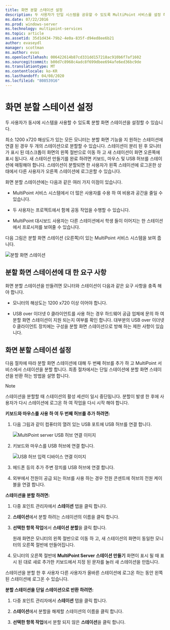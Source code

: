```yaml
---
title: 화면 분할 스테이션 설정
description: 두 사용자가 단일 시스템을 공유할 수 있도록 MultiPoint 서비스를 설정 하는 방법을 설명 합니다.
ms.date: 07/22/2016
ms.prod: windows-server
ms.technology: multipoint-services
ms.topic: article
ms.assetid: 35d1d434-79b2-4e0a-835f-d94ed8ee6b21
author: evaseydl
manager: scottman
ms.author: evas
ms.openlocfilehash: 006422614b87cd331dd157218ac910b6f7af1602
ms.sourcegitcommit: b00d7c8968c4adc8f699dbee694afe6ed36bc9de
ms.translationtype: MT
ms.contentlocale: ko-KR
ms.lasthandoff: 04/08/2020
ms.locfileid: "80853916"
---
```

# <a name="set-up-a-split-screen-station"></a>화면 분할 스테이션 설정
두 사용자가 동시에 시스템을 사용할 수 있도록 분할 화면 스테이션을 설정할 수 있습니다.

최소 1200 x720 해상도가 있는 모든 모니터는 분할 화면 기능을 지 원하는 스테이션에 연결 된 경우 두 개의 스테이션으로 분할할 수 있습니다. 스테이션이 분리 된 후 모니터가 표시 된 데스크톱이 화면의 왼쪽 절반으로 이동 하 고 새 스테이션이 화면 오른쪽에 표시 됩니다. 새 스테이션 만들기를 완료 하려면 키보드, 마우스 및 USB 허브를 스테이션에 매핑해야 합니다. 스테이션이 분할되면 한 사용자가 왼쪽 스테이션에 로그온한 상태에서 다른 사용자가 오른쪽 스테이션에 로그온할 수 있습니다.  
  
화면 분할 스테이션에는 다음과 같은 여러 가지 이점이 있습니다.  
  
-   MultiPoint 서비스 시스템에서 더 많은 사용자를 수용 하 여 비용과 공간을 줄일 수 있습니다.  
  
-   두 사용자는 프로젝트에서 함께 공동 작업을 수행할 수 있습니다.  
  
-   MultiPoint 대시보드 사용자는 다른 스테이션에서 학생 들이 이어지는 한 스테이션에서 프로시저를 보여줄 수 있습니다.  
  
다음 그림은 분할 화면 스테이션 (오른쪽)이 있는 MultiPoint 서비스 시스템을 보여 줍니다.  
  
![분할 화면 스테이션](./media/WMS_diagram3.gif)  
   
## <a name="requirements-for-a-split-screen-station"></a>분할 화면 스테이션에 대 한 요구 사항  
화면 분할 스테이션을 만들려면 모니터와 스테이션이 다음과 같은 요구 사항을 충족 해야 합니다.  
  
-   모니터의 해상도는 1200 x720 이상 이어야 합니다.  
  
-   USB over 이더넷 0 클라이언트를 사용 하는 경우 하드웨어 공급 업체에 문의 하 여 분할 화면 스테이션이 지원 되는지 여부를 확인 합니다. 대부분의 USB over 이더넷 0 클라이언트 장치에는 구성을 분할 화면 스테이션으로 방해 하는 제한 사항이 있습니다.  
  
## <a name="setting-up-a-split-screen-station"></a>화면 분할 스테이션 설정  
다음 절차에 따라 분할 화면 스테이션에 대해 두 번째 허브를 추가 하 고 MultiPoint 서비스에서 스테이션을 분할 합니다. 최종 절차에서는 단일 스테이션에 분할 화면 스테이션을 반환 하는 방법을 설명 합니다.  
  
> [!NOTE]  
> 스테이션을 분할할 때 스테이션의 활성 세션이 일시 중단됩니다. 분할이 발생 한 후에 사용자가 다시 스테이션에 로그온 하 여 작업을 다시 시작 해야 합니다.  
  
**키보드와 마우스를 사용 하 여 두 번째 허브를 추가 하려면:**  
  
1.  다음 그림과 같이 컴퓨터의 열려 있는 USB 포트에 USB 허브를 연결 합니다.  
  
    ![MultiPoint server USB 허브 연결 이미지](./media/WMSUSBHubConnection.gif)  
  
2.  키보드와 마우스를 USB 허브에 연결 합니다.  
  
    ![USB 허브 입력 디바이스 연결 이미지](./media/WMSUSBDeviceConnection.gif)  
  
3.  헤드폰 등의 추가 주변 장치를 USB 허브에 연결 합니다.  
  
4.  외부에서 전원이 공급 되는 허브를 사용 하는 경우 전원 콘센트에 허브의 전원 케이블을 연결 합니다.  
  
**스테이션을 분할 하려면:**  
  
1.  다중 포인트 관리자에서 **스테이션** 탭을 클릭 합니다.  
  
2.  **스테이션**에서 분할 하려는 스테이션의 이름을 클릭 합니다.  
  
3.  **선택한 항목 작업**에서 **스테이션 분할**을 클릭 합니다.  
  
    원래 화면은 모니터의 왼쪽 절반으로 이동 하 고, 새 스테이션의 화면이 동일한 모니터의 오른쪽 절반에 만들어집니다.  
  
4.  모니터의 오른쪽 절반에 **MultiPoint Server 스테이션 만들기** 화면이 표시 될 때 표시 된 대로 새로 추가한 키보드에서 지정 된 문자를 눌러 새 스테이션을 만듭니다.  
  
스테이션을 분할 한 후 사용자 다른 사용자가 올바른 스테이션에 로그온 하는 동안 왼쪽된 스테이션에 로그온 수 있습니다.  
  
**분할 스테이션을 단일 스테이션으로 반환 하려면:**  
  
1.  다중 포인트 관리자에서 **스테이션** 탭을 클릭 합니다.  
  
2.  **스테이션**에서 분할을 해제할 스테이션의 이름을 클릭 합니다.  
  
3.  **선택한 항목 작업**에서 분할 되지 않은 **스테이션**을 클릭 합니다.